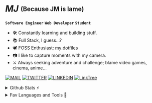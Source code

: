 # __*MJ*__ <sub><sup> (Because JM is lame)</sup></sub>

**`Software Engineer`** **`Web Developer`** **`Student`**

- 🛠️ Constantly learning and building stuff.
- 📚 Full Stack, I guess...?
- 🕊️ FOSS Enthusiast: [my dotfiles](https://github.com/jihedmastouri/dotfiles)
- 📷 I like to capture moments with my camera.
- ⚔️ Always seeking adventure and challenge; blame video games, cinema, anime...

[![MAIL](https://img.shields.io/badge/email-D14836?style=for-the-badge&logo=gmail&logoColor=white)](mailto:jihed.mastouri@esprit.tn)
[![TWITTER](https://img.shields.io/badge/Twitter-1DA1F2?style=for-the-badge&logo=twitter&logoColor=white)](https://twitter.com/jihed_mastouri)
[![LINKEDIN](https://img.shields.io/badge/linkedin-%230077B5.svg?&style=for-the-badge&logo=linkedin&logoColor=white)](https://www.linkedin.com/in/jihedmastouri/)
[![LinkTree](https://img.shields.io/badge/Linktree-1ce0b6?&style=for-the-badge&logo=Linktree&logoColor=white)](https://linktr.ee/jihedmastouri)


<details>
  <summary>Github Stats ⚡</summary>

  <a href="#">![Github stats](https://github-readme-stats.vercel.app/api?username=jihedmastouri&theme=blueberry&count_private=true&hide_border=true&line_height=20&show_icons=true)</a>
  <a href="#">![Top Langs](https://github-readme-stats.vercel.app/api/top-langs/?username=jihedmastouri&layout=compact&theme=blueberry&count_private=true&hide_border=true&hide=vim+script)</a>
</details>

<details>
  <summary>Fav Languages and Tools 🧰</summary>

<img align="left" title="ReactJs" alt="React" width="30px" style="padding-right:10px;" src="https://icongr.am/simple/react.svg?size=35&colored=true" />
<img align="left" title="Tailwind CSS" alt="Bootstrap sucks" width="30px" style="padding-right:10px;" src="https://icongr.am/simple/tailwindcss.svg?size=35&colored=true"/>
<img align="left" title="Typescript" alt="Better JS" width="30px" style="padding-right:10px;" src="https://icongr.am/simple/typescript.svg?size=35&colored=true"/>
<img align="left" title="NodeJs" alt="Js Everywhere" width="30px" style="padding-right:10px;" src="https://icongr.am/simple/nodejs.svg?size=35&colored=true" />
<img align="left" title="Go" alt="Go" width="30px" style="padding-right:10px;" src="https://icongr.am/simple/go.svg?size=35&colored=true"/>
<img align="left" title="Python" alt="Python" width="30px" style="padding-right:10px;" src="https://icongr.am/simple/python.svg?size=35&colored=true"/>
<img align="left" title="GNU Bash" alt="/bin/bash" width="30px" style="padding-right:10px;" src="https://icongr.am/simple/gnubash.svg?size=35&colored=true" />
<img align="left" title="GNU Linux" alt="GNU/Linux" width="30px" style="padding-right:10px;" src="https://icongr.am/simple/linux.svg?size=35&colored=true" />
<img align="left" title="Git" alt="Git" width="30px" style="padding-right:10px;" src="https://icongr.am/simple/git.svg?size=35&colored=true" />
<img align="left" title="Vim / NeoVim" alt="Vim++" width="30px" style="padding-right:10px;" src="https://icongr.am/simple/neovim.svg?size=35&colored=true" />
<img align="left" title="Docker" alt="Docker" width="30px" style="padding-right:10px;" src="https://icongr.am/simple/docker.svg?size=35&colored=true"/>
<img align="left" title="PostgresSQL" alt="Better Oracle" width="30px" style="padding-right:10px;" src="https://icongr.am/simple/postgresql.svg?size=35&colored=true" />
<img align="left" title="MongoDB" alt="I suck at SQL" width="30px" style="padding-right:10px;" src="https://icongr.am/simple/mongodb.svg?size=35&colored=true" />
</details>



